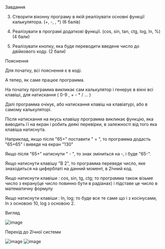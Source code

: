  Завдання

3. Створити віконну програму в якій реалізувати основні функції
калькулятора.
(+, -, \, *) (6 балів)

4. Реалізувати в програмі додаткові функції.
(cos, sin, tan, ctg, log, ln, %) (4 бали)

5. Реалізувати кнопку, яка буде переводити введене число до двійкового
коду. (2 бали)

Пояснення 

Для початку, всі пояснення є в коді.

А тепер, як саме працює программа.

На початку программа викликає сам калькулятор і генерує в вікні всі клавіші, для натискання ( 0-9 , + - * / ... )

Далі программа очікує, або натискання клавіш на клавіатурі, або в самому калькуляторі.

Після натискання на якусь клавішу программа викликає функцію, яка виводить її на екран і робить деякі перевірки, в залежності від того яка клавіша натиснута.

Наприклад, якщо після "65+" поставити " = ", то программа додасть "65+65" і виведе на екран "130"

Якщо після "65+" натиснути " - ", то знак зміниться на -, і буде "65-".

Якщо натиснути клавішу "В 2", то программа переведе число, яке знаходиться на циферблаті на данний момент, в 2їчний код.

Якщо натиснути клавіши : cos, sin, tg, ctg; то программа також візьме число з екрану(це число повинно бути в радіанах) і підставе це число в математичну формулу

Якщо натиснути клавіши : ln, log; то буде все те саме що і з косінусами, ln з основою 10, log з основою 2.

Вигляд 

![image](https://user-images.githubusercontent.com/86669822/124310157-75901c00-db74-11eb-8fe8-796bd090a187.png)

Перехід до 2їчної системи

![image](https://user-images.githubusercontent.com/86669822/124310180-7fb21a80-db74-11eb-92c9-7c91bec3f36b.png)
![image](https://user-images.githubusercontent.com/86669822/124310197-83de3800-db74-11eb-80c8-c159de366e4f.png)
